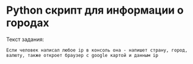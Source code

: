 # Python скрипт для информации о городах

Текст задания:

```
Если человек написал любое ip в консоль она - напишет страну, город, валюту, также откроет браузер с google картой и данным ip
```
